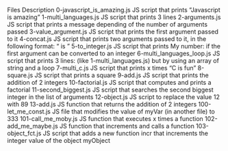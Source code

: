 Files	Description
0-javascript_is_amazing.js	JS script that prints “Javascript is amazing”
1-multi_languages.js	JS script that prints 3 lines
2-arguments.js	JS script that prints a message depending of the number of arguments passed
3-value_argument.js	JS script that prints the first argument passed to it
4-concat.js	JS script that prints two arguments passed to it, in the following format: “ is ”
5-to_integer.js	JS script that prints My number: if the first argument can be converted to an integer
6-multi_languages_loop.js	JS script that prints 3 lines: (like 1-multi_languages.js) but by using an array of string and a loop
7-multi_c.js	JS script that prints x times “C is fun”
8-square.js	JS script that prints a square
9-add.js	JS script that prints the addition of 2 integers
10-factorial.js	JS script that computes and prints a factorial
11-second_biggest.js	JS script that searches the second biggest integer in the list of arguments
12-object.js	JS script to replace the value 12 with 89
13-add.js	JS function that returns the addition of 2 integers
100-let_me_const.js	JS file that modifies the value of myVar (in another file) to 333
101-call_me_moby.js	JS function that executes x times a function
102-add_me_maybe.js	JS function that increments and calls a function
103-object_fct.js	JS script that adds a new function incr that increments the integer value of the object myObject
